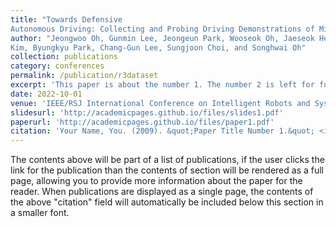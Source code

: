 ```yaml
---
title: "Towards Defensive
Autonomous Driving: Collecting and Probing Driving Demonstrations of Mixed Qualities"
author: "Jeongwoo Oh, Gunmin Lee, Jeongeun Park, Wooseok Oh, Jaeseok Heo, Hojun Chung, Do Hyung
Kim, Byungkyu Park, Chang-Gun Lee, Sungjoon Choi, and Songhwai Oh"
collection: publications
category: conferences
permalink: /publication/r3dataset
excerpt: 'This paper is about the number 1. The number 2 is left for future work.'
date: 2022-10-01
venue: 'IEEE/RSJ International Conference on Intelligent Robots and Systems (IROS)'
slidesurl: 'http://academicpages.github.io/files/slides1.pdf'
paperurl: 'http://academicpages.github.io/files/paper1.pdf'
citation: 'Your Name, You. (2009). &quot;Paper Title Number 1.&quot; <i>Journal 1</i>. 1(1).'
---
```


The contents above will be part of a list of publications, if the user clicks the link for the publication than the contents of section will be rendered as a full page, allowing you to provide more information about the paper for the reader. When publications are displayed as a single page, the contents of the above "citation" field will automatically be included below this section in a smaller font.